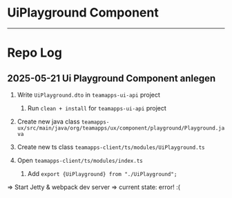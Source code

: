 # UiPlayground Component

---

# Repo Log 

## 2025-05-21 Ui Playground Component anlegen 

1. Write `UiPlayground.dto` in `teamapps-ui-api` project 
   1. Run `clean + install` for `teamapps-ui-api` project

2. Create new java class `teamapps-ux/src/main/java/org/teamapps/ux/component/playground/Playground.java`

3. Create new ts class `teamapps-client/ts/modules/UiPlayground.ts`

4. Open `teamapps-client/ts/modules/index.ts`
   1. Add `export {UiPlayground} from "./UiPlayground";`

=> Start Jetty & webpack dev server 
=> current state: error! :(